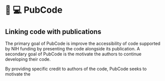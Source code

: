 # :book: :computer: PubCode
## **Linking code with publications**

The primary goal of PubCode is improve the accessibility of code supported by NIH funding by presenting the code alongside its publication.  A secondary goal of PubCode is the motivate the authors to continue developing their code.  

By providing specific credit to authors of the code, PubCode seeks to motivate the  
